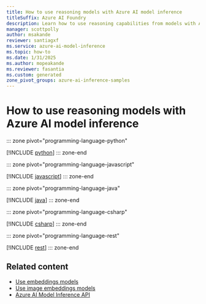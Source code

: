 ```yaml
---
title: How to use reasoning models with Azure AI model inference
titleSuffix: Azure AI Foundry
description: Learn how to use reasoning capabilities from models with Azure AI model inference
manager: scottpolly
author: msakande
reviewer: santiagxf
ms.service: azure-ai-model-inference
ms.topic: how-to
ms.date: 1/31/2025
ms.author: mopeakande
ms.reviewer: fasantia
ms.custom: generated
zone_pivot_groups: azure-ai-inference-samples
---
```


# How to use reasoning models with Azure AI model inference


::: zone pivot="programming-language-python"

[!INCLUDE [python](../includes/use-chat-reasoning/python.md)]
::: zone-end


::: zone pivot="programming-language-javascript"

[!INCLUDE [javascript](../includes/use-chat-reasoning/javascript.md)]
::: zone-end


::: zone pivot="programming-language-java"

[!INCLUDE [java](../includes/use-chat-reasoning/java.md)]
::: zone-end


::: zone pivot="programming-language-csharp"

[!INCLUDE [csharp](../includes/use-chat-reasoning/csharp.md)]
::: zone-end


::: zone pivot="programming-language-rest"

[!INCLUDE [rest](../includes/use-chat-reasoning/rest.md)]
::: zone-end

## Related content

* [Use embeddings models](use-embeddings.md)
* [Use image embeddings models](use-image-embeddings.md)
* [Azure AI Model Inference API](.././reference/reference-model-inference-api.md)
